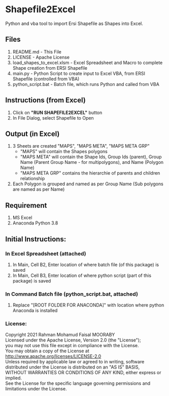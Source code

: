 # Shapefile2Excel
Python and vba tool to import Ersi Shapefile as Shapes into Excel. 

## Files
1) README.md - This File
2) LICENSE - Apache License 
3) load_shapes_to_excel.xlsm - Excel Spreadsheet and Macro to complete Shape creation from ERSI Shapefile
4) main.py - Python Script to create input to Excel VBA, from ERSI Shapefile (controlled from VBA)
5) python_script.bat - Batch file, which runs Python and called from VBA

## Instructions (from Excel)
1) Click on **"RUN SHAPEFILE2EXCEL"** button
2) In File Dialog, select Shapefile to Open

## Output (in Excel)
1) 3 Sheets are created "MAPS", "MAPS META", "MAPS META GRP"
   - "MAPS" will contain the Shapes polygons
   - "MAPS META" will contain the Shape Ids, Group Ids (parent), Group Name (Parent Group Name - for multipolygons), and Name (Polygon Name)
   - "MAPS META GRP" contains the hierarchie of parents and children relationship
2) Each Polygon is grouped and named as per Group Name (Sub polygons are named as per Name)

## Requirement
1) MS Excel
2) Anaconda Python 3.8

## Initial Instructions:
### In Excel Spreadsheet (attached)
1) In Main, Cell B2, Enter location of where batch file (of this package) is saved
2) In Main, Cell B3, Enter location of where python script (part of this package) is saved

### In Command Batch file (python_script.bat, attached)
1) Replace "[ROOT FOLDER FOR ANACONDA]" with location where python Anaconda is installed


### License:
   Copyright 2021 Rahman Mohamud Faisal MOORABY                                
   Licensed under the Apache License, Version 2.0 (the "License");             
   you may not use this file except in compliance with the License.            
   You may obtain a copy of the License at                                     
       http://www.apache.org/licenses/LICENSE-2.0                              
   Unless required by applicable law or agreed to in writing, software         
   distributed under the License is distributed on an "AS IS" BASIS,           
   WITHOUT WARRANTIES OR CONDITIONS OF ANY KIND, either express or implied.    
   See the License for the specific language governing permissions and         
   limitations under the License.                                              
